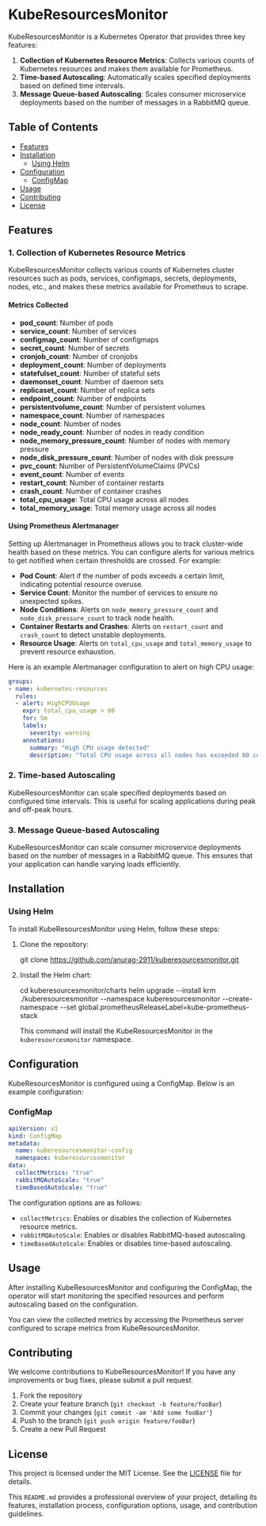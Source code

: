 
# KubeResourcesMonitor

KubeResourcesMonitor is a Kubernetes Operator that provides three key features:

1. **Collection of Kubernetes Resource Metrics**: Collects various counts of Kubernetes resources and makes them available for Prometheus.
2. **Time-based Autoscaling**: Automatically scales specified deployments based on defined time intervals.
3. **Message Queue-based Autoscaling**: Scales consumer microservice deployments based on the number of messages in a RabbitMQ queue.

## Table of Contents

- [Features](#features)
- [Installation](#installation)
  - [Using Helm](#using-helm)
- [Configuration](#configuration)
  - [ConfigMap](#configmap)
- [Usage](#usage)
- [Contributing](#contributing)
- [License](#license)

## Features

### 1. Collection of Kubernetes Resource Metrics

KubeResourcesMonitor collects various counts of Kubernetes cluster resources such as pods, services, configmaps, secrets, deployments, nodes, etc., and makes these metrics available for Prometheus to scrape.

#### Metrics Collected

- **pod_count**: Number of pods
- **service_count**: Number of services
- **configmap_count**: Number of configmaps
- **secret_count**: Number of secrets
- **cronjob_count**: Number of cronjobs
- **deployment_count**: Number of deployments
- **statefulset_count**: Number of stateful sets
- **daemonset_count**: Number of daemon sets
- **replicaset_count**: Number of replica sets
- **endpoint_count**: Number of endpoints
- **persistentvolume_count**: Number of persistent volumes
- **namespace_count**: Number of namespaces
- **node_count**: Number of nodes
- **node_ready_count**: Number of nodes in ready condition
- **node_memory_pressure_count**: Number of nodes with memory pressure
- **node_disk_pressure_count**: Number of nodes with disk pressure
- **pvc_count**: Number of PersistentVolumeClaims (PVCs)
- **event_count**: Number of events
- **restart_count**: Number of container restarts
- **crash_count**: Number of container crashes
- **total_cpu_usage**: Total CPU usage across all nodes
- **total_memory_usage**: Total memory usage across all nodes

#### Using Prometheus Alertmanager

Setting up Alertmanager in Prometheus allows you to track cluster-wide health based on these metrics. You can configure alerts for various metrics to get notified when certain thresholds are crossed. For example:

- **Pod Count**: Alert if the number of pods exceeds a certain limit, indicating potential resource overuse.
- **Service Count**: Monitor the number of services to ensure no unexpected spikes.
- **Node Conditions**: Alerts on `node_memory_pressure_count` and `node_disk_pressure_count` to track node health.
- **Container Restarts and Crashes**: Alerts on `restart_count` and `crash_count` to detect unstable deployments.
- **Resource Usage**: Alerts on `total_cpu_usage` and `total_memory_usage` to prevent resource exhaustion.

Here is an example Alertmanager configuration to alert on high CPU usage:

```yaml
groups:
- name: kubernetes-resources
  rules:
  - alert: HighCPUUsage
    expr: total_cpu_usage > 80
    for: 5m
    labels:
      severity: warning
    annotations:
      summary: "High CPU usage detected"
      description: "Total CPU usage across all nodes has exceeded 80 cores for more than 5 minutes."
```





### 2. Time-based Autoscaling

KubeResourcesMonitor can scale specified deployments based on configured time intervals. This is useful for scaling applications during peak and off-peak hours.

### 3. Message Queue-based Autoscaling

KubeResourcesMonitor can scale consumer microservice deployments based on the number of messages in a RabbitMQ queue. This ensures that your application can handle varying loads efficiently.

## Installation

### Using Helm

To install KubeResourcesMonitor using Helm, follow these steps:

1. Clone the repository:

   
   git clone https://github.com/anurag-2911/kuberesourcesmonitor.git
   
   

2. Install the Helm chart:

   cd kuberesourcesmonitor/charts
   helm upgrade --install krm ./kuberesourcesmonitor --namespace kuberesourcesmonitor --create-namespace --set global.prometheusReleaseLabel=kube-prometheus-stack
   

   This command will install the KubeResourcesMonitor in the `kuberesourcesmonitor` namespace.

## Configuration

KubeResourcesMonitor is configured using a ConfigMap. Below is an example configuration:

### ConfigMap

```yaml
apiVersion: v1
kind: ConfigMap
metadata:
  name: kuberesourcesmonitor-config
  namespace: kuberesourcesmonitor
data:
  collectMetrics: "true"
  rabbitMQAutoScale: "true"
  timeBasedAutoScale: "true"
```

The configuration options are as follows:

- `collectMetrics`: Enables or disables the collection of Kubernetes resource metrics.
- `rabbitMQAutoScale`: Enables or disables RabbitMQ-based autoscaling.
- `timeBasedAutoScale`: Enables or disables time-based autoscaling.

## Usage

After installing KubeResourcesMonitor and configuring the ConfigMap, the operator will start monitoring the specified resources and perform autoscaling based on the configuration.

You can view the collected metrics by accessing the Prometheus server configured to scrape metrics from KubeResourcesMonitor.

## Contributing

We welcome contributions to KubeResourcesMonitor! If you have any improvements or bug fixes, please submit a pull request.

1. Fork the repository
2. Create your feature branch (`git checkout -b feature/fooBar`)
3. Commit your changes (`git commit -am 'Add some fooBar'`)
4. Push to the branch (`git push origin feature/fooBar`)
5. Create a new Pull Request

## License

This project is licensed under the MIT License. See the [LICENSE](LICENSE) file for details.



This `README.md` provides a professional overview of your project, detailing its features, installation process, configuration options, usage, and contribution guidelines.
